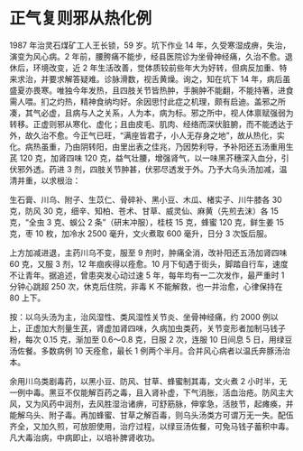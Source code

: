 # 正气复则邪从热化例

1987 年治灵石煤矿工人王长锁，59 岁。坑下作业 14 年，久受寒湿成痹，失治，演变为风心病。2 年前，腰胯痛不能步，经县医院诊为坐骨神经痛，久治不愈。退休后，环境改变，近 2 年生活改善，觉体质较前些年大为好转，但病反加重、特来求治，并要求解答疑难。诊脉滑数，视舌黄燥。询之，知在坑下 14 年，病后虽盛夏亦畏寒。唯独今年发热，且四肢关节皆热肿，手腕肿不能翻，不能持箸，进食需人喂。扪之灼热，精神食纳均好。余因思忖此症之机理，颇有启迪。盖邪之所凑，其气必虚，且病与人之关系，人为本，病为标。邪之所中，视人体禀赋强弱为转移。正虚则邪从寒化、虚化；且由皮毛、肌肉、经络而深伏脏腑，而不能透达于外，故久治不愈。今正气已旺，“满座皆君子，小人无存身之地”，故从热化，实化。病热虽重，乃由阴转阳，由里出表之佳兆，乃因势利导，予补阳还五汤重用生芪 120 克，加肾四味 120 克，益气壮腰，增强肾气，以一味黑芥穗深入血分，引伏邪外透。药进 3 剂，四肢关节肿甚，伏邪尽透发于外。乃予大乌头汤加减，温清并重，以求根治：

生石膏、川乌、附子、生苡仁、骨碎补、黑小豆、木瓜、楮实子、川牛膝各 30 克，防风 30 克，细辛、知柏、苍术、甘草、威灵仙、麻黄（先煎去沫）各 15 克，“全虫 3 克、蜈公 2 条”（研末冲服），桂枝 15 克，蜂蜜 120 克，鲜生姜 15 克，枣 10 枚，加冷水 2500 毫升，文火煮取 600 毫升，日分 3 次饭后服。

上方加减进退，主药川乌不变，服至 9 剂时，肿痛全消，改补阳还五汤加肾四味 60 克，又服 3 剂，12 年痼疾得以痊愈。10 月下旬遇于街头，脚踏自行车，速度不让青年。据追述，曾患突发心动过速 5 年，每年均有一二次发作，最严重时 1 分钟心跳超 250 次，休克后住院，非毒 K 不能解救，也一并治愈，心律保持在 80 上下。

按：以乌头汤为主，治风湿性、类风湿性关节炎、坐骨神经痛，约 2000 例以上，正虚加大剂量生芪，肾虚加肾四味，久病加虫类药，关节变形者加制马钱子粉，每次 0.15 克，渐加至 0.6～0.8 克，日服 2 次，连服 10 日间息 5 日，用绿豆汤佐餐。多数病例 10 天痊愈，最长 1 例两个半月。合并风心病者以温氏奔豚汤治本。

余用川乌类剧毒药，以黑小豆、防风、甘草、蜂蜜制其毒，文火煮 2 小时半，无一例中毒。黑豆不仅能解百药之毒，且入肾补虚，下气消胀，活血治疮。防风主大风，又为风药中润剂，去风胜湿治诸痹，可舒筋脉，伸挛急，活肢节，起瘫痪，并能解乌头、附子毒。再加蜂蜜、甘草之解百毒，则乌头汤类方可谓万无一失。配伍齐全，又加久煎，可放胆使用，治疗过程，以绿豆汤佐餐，可免马钱子蓄积中毒。凡大毒治病，中病即止，以培补脾肾收功。